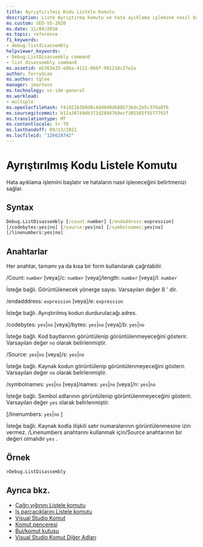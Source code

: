 ```yaml
---
title: Ayrıştırılmış Kodu Listele Komutu
description: Liste Ayrıştırma komutu ve hata ayıklama işlemine nasıl başladığı hakkında bilgi edinin ve hataların nasıl işleneceğini belirtmenize izin verir.
ms.custom: SEO-VS-2020
ms.date: 11/04/2016
ms.topic: reference
f1_keywords:
- debug.listdisassembly
helpviewer_keywords:
- Debug.ListDisassembly command
- list disassembly command
ms.assetid: eb363e35-e86a-4121-966f-991210c27e2a
author: TerryGLee
ms.author: tglee
manager: jmartens
ms.technology: vs-ide-general
ms.workload:
- multiple
ms.openlocfilehash: f41021b3b0d8c4dd0d0d688573bdc2e5c37da8f6
ms.sourcegitcommit: b12a38744db371d2894769ecf305585f9577792f
ms.translationtype: MT
ms.contentlocale: tr-TR
ms.lasthandoff: 09/13/2021
ms.locfileid: "126628742"
---
```

# <a name="list-disassembly-command"></a>Ayrıştırılmış Kodu Listele Komutu
Hata ayıklama işlemini başlatır ve hataların nasıl işleneceğini belirtmenizi sağlar.

## <a name="syntax"></a>Syntax

```cmd
Debug.ListDisassembly [/count:number] [/endaddress:expression]
[/codebytes:yes|no] [/source:yes|no] [/symbolnames:yes|no]
[/linenumbers:yes|no]
```

## <a name="switches"></a>Anahtarlar
Her anahtar, tamamı ya da kısa bir form kullanılarak çağrılabilir.

/Count: `number` [veya]/c: `number` [veya]/length: `number` [veya]/l: `number`

İsteğe bağlı. Görüntülenecek yönerge sayısı. Varsayılan değer 8 ' dir.

/endadddress: `expression` [veya]/e: `expression`

İsteğe bağlı. Ayrıştırılmış kodun durdurulacağı adres.

/codebytes: `yes`&#124;`no` [veya]/bytes: `yes`&#124;`no` [veya]/b: `yes`&#124;`no`

İsteğe bağlı. Kod baytlarının görüntülenip görüntülenmeyeceğini gösterir. Varsayılan değer `no` olarak belirlenmiştir.

/Source: `yes`&#124;`no` [veya]/s: `yes`&#124;`no`

İsteğe bağlı. Kaynak kodun görüntülenip görüntülenmeyeceğini gösterir. Varsayılan değer `no` olarak belirlenmiştir.

/symbolnames: `yes`&#124;`no` [veya]/names: `yes`&#124;`no` [veya]/n: `yes`&#124;`no`

İsteğe bağlı. Sembol adlarının görüntülenip görüntülenmeyeceğini gösterir. Varsayılan değer `yes` olarak belirlenmiştir.

 [/linenumbers: `yes`&#124;`no` ]

İsteğe bağlı. Kaynak kodla ilişkili satır numaralarının görüntülenmesine izin vermez. /Linenumbers anahtarını kullanmak için/Source anahtarının bir değeri olmalıdır `yes` .

## <a name="example"></a>Örnek

```cmd
>Debug.ListDisassembly
```

## <a name="see-also"></a>Ayrıca bkz.

- [Çağrı yığınını Listele komutu](../../ide/reference/list-call-stack-command.md)
- [Iş parçacıklarını Listele komutu](../../ide/reference/list-threads-command.md)
- [Visual Studio Komut](../../ide/reference/visual-studio-commands.md)
- [Komut penceresi](../../ide/reference/command-window.md)
- [Bul/komut kutusu](../../ide/find-command-box.md)
- [Visual Studio Komut Diğer Adları](../../ide/reference/visual-studio-command-aliases.md)
